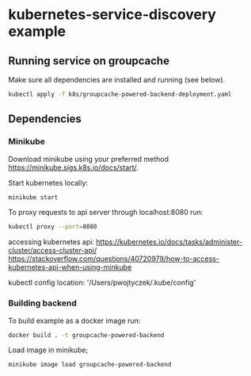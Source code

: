 # kubernetes-service-discovery example

## Running service on groupcache

Make sure all dependencies are installed and running (see below).

```bash
kubectl apply -f k8s/groupcache-powered-backend-deployment.yaml
```

## Dependencies

### Minikube

Download minikube using your preferred method https://minikube.sigs.k8s.io/docs/start/.

Start kubernetes locally:
```bash
minikube start
```

To proxy requests to api server through localhost:8080 run:
```bash
kubectl proxy --port=8080
```

accessing kubernetes api:
https://kubernetes.io/docs/tasks/administer-cluster/access-cluster-api/
https://stackoverflow.com/questions/40720979/how-to-access-kubernetes-api-when-using-minkube

kubectl config location:
'/Users/pwojtyczek/.kube/config'

### Building backend

To build example as a docker image run:
```bash
docker build . -t groupcache-powered-backend
```

Load image in minikube;
```bash
minikube image load groupcache-powered-backend
```
